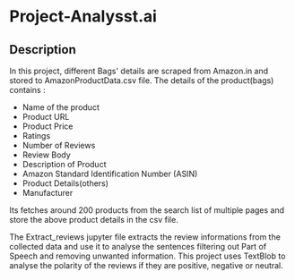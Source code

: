# Project-Analysst.ai

## Description
In this project, different Bags' details are scraped from Amazon.in and stored to AmazonProductData.csv file. The details of the product(bags) contains :
* Name of the product
* Product URL
* Product Price
* Ratings
* Number of Reviews
* Review Body
* Description of Product
* Amazon Standard Identification Number (ASIN)
* Product Details(others)
* Manufacturer

Its fetches around 200 products from the search list of multiple pages and store the above product details in the csv file.

The Extract_reviews jupyter file extracts the review informations from the collected data and use it to analyse the sentences filtering out Part of Speech and removing unwanted information.
This project uses TextBlob to analyse the polarity of the reviews if they are positive, negative or neutral.
